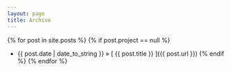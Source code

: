 ```yaml
---
layout: page
title: Archive
---
```


{% for post in site.posts %}
  {% if post.project == null %}
  * {{ post.date | date_to_string }} &raquo; [ {{ post.title }} ]({{ post.url }})
  {% endif %}
{% endfor %}
